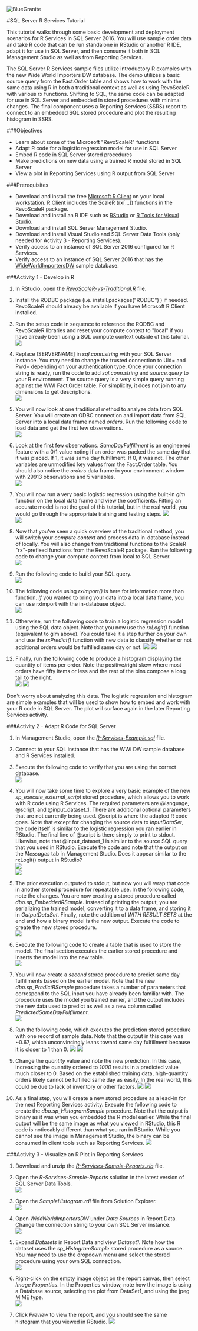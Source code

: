 ![BlueGranite](https://raw.githubusercontent.com/BlueGranite/BlueGranite.github.io/master/assets/images/Blue-Granite-Logo.png)

#SQL Server R Services Tutorial

This tutorial walks through some basic development and deployment scenarios for R Services in SQL Server 2016. You will use sample order data and take R code that can be run standalone in RStudio or another R IDE, adapt it for use in SQL Server, and then consume it both in SQL Management Studio as well as from Reporting Services.  


The SQL Server R Services sample files utilize introductory R examples with the new Wide World Importers DW database. The demo utilizes a basic source query from the Fact.Order table and shows how to work with the same data using R in both a traditional context as well as using RevoScaleR with various rx functions. Shifting to SQL, the same code can be adapted for use in SQL Server and embedded in stored procedures with minimal changes. The final component uses a Reporting Services (SSRS) report to connect to an embedded SQL stored procedure and plot the resulting histogram in SSRS.  

###Objectives
- Learn about some of the Microsoft "RevoScaleR" functions
- Adapt R code for a logistic regression model for use in SQL Server
- Embed R code in SQL Server stored procedures
- Make predictions on new data using a trained R model stored in SQL Server
- View a plot in Reporting Services using R output from SQL Server

###Prerequisites
- Download and install the free [Microsoft R Client](https://msdn.microsoft.com/en-us/microsoft-r/notes/r-client-notes) on your local workstation. 
R Client includes the ScaleR (rx[...]) functions in the RevoScaleR package.
- Download and install an R IDE such as [RStudio](https://www.rstudio.com/products/rstudio/download) 
or [R Tools for Visual Studio](https://www.visualstudio.com/en-us/features/rtvs-vs.aspx).
- Download and install SQL Server Management Studio.
- Download and install Visual Studio and SQL Server Data Tools (only needed for Activity 3 - Reporting Services).
- Verify access to an instance of SQL Server 2016 configured for R Services.
- Verify access to an instance of SQL Server 2016 that has the 
[WideWorldImportersDW](https://github.com/Microsoft/sql-server-samples/tree/master/samples/databases/wide-world-importers) sample database.

###Activity 1 - Develop in R
1. In RStudio, open the *[RevoScaleR-vs-Traditional.R](https://raw.githubusercontent.com/BlueGranite/Microsoft-R-Resources/master/sql-server-r-services/RevoScaleR-vs-Traditional.R)* file.  

2. Install the RODBC package (i.e. install.packages("RODBC") ) if needed. RevoScaleR should already be available if you have Microsoft R Client installed.  

3. Run the setup code in sequence to reference the RODBC and RevoScaleR libraries and reset your compute context to "local" if you have already been using a SQL compute context outside of this tutorial.  
![](https://raw.githubusercontent.com/BlueGranite/Microsoft-R-Resources/master/sql-server-r-services/tutorial-assets/screenshot-r-01.PNG)

4. Replace [SERVERNAME] in *sql.conn.string* with your SQL Server instance. You may need to change the trusted connection to Uid= and Pwd= depending on your authentication type. Once your connection string is ready, run the code to add *sql.conn.string* and *source.query* to your R environment. The source query is a very simple query running against the WWI Fact.Order table. For simplicity, it does not join to any dimensions to get descriptions.  
![](https://raw.githubusercontent.com/BlueGranite/Microsoft-R-Resources/master/sql-server-r-services/tutorial-assets/screenshot-r-02.PNG)

5. You will now look at one traditional method to analyze data from SQL Server. You will create an ODBC connection and import data from SQL Server into a local data frame named *orders*. Run the following code to load data and get the first few observations.  
![](https://raw.githubusercontent.com/BlueGranite/Microsoft-R-Resources/master/sql-server-r-services/tutorial-assets/screenshot-r-03.PNG)

6. Look at the first few observations. *SameDayFulfillment* is an engineered feature with a 0/1 value noting if an order was packed the same day that it was placed. If 1, it was same day fulfillment. If 0, it was not. The other variables are unmodified key values from the Fact.Order table. You should also notice the *orders* data frame in your environment window with 29913 observations and 5 variables.  
![](https://raw.githubusercontent.com/BlueGranite/Microsoft-R-Resources/master/sql-server-r-services/tutorial-assets/screenshot-r-04.PNG)

7. You will now run a very basic logistic regression using the built-in *glm* function on the local data frame and view the coefficients. Fitting an accurate model is not the goal of this tutorial, but in the real world, you would go through the appropriate training and testing steps.
![](https://raw.githubusercontent.com/BlueGranite/Microsoft-R-Resources/master/sql-server-r-services/tutorial-assets/screenshot-r-05.PNG)  
![](https://raw.githubusercontent.com/BlueGranite/Microsoft-R-Resources/master/sql-server-r-services/tutorial-assets/screenshot-r-06.PNG)  

8. Now that you've seen a quick overview of the traditional method, you will switch your *compute context* and process data in-database instead of locally. You will also change from traditional functions to the ScaleR "rx"-prefixed functions from the RevoScaleR package. Run the following code to change your compute context from local to SQL Server.  
![](https://raw.githubusercontent.com/BlueGranite/Microsoft-R-Resources/master/sql-server-r-services/tutorial-assets/screenshot-r-07.PNG)

9. Run the following code to build your SQL query.  
![](https://raw.githubusercontent.com/BlueGranite/Microsoft-R-Resources/master/sql-server-r-services/tutorial-assets/screenshot-r-08.PNG)

10. The following code using *rxImport()* is here for information more than function. *If* you wanted to bring your data into a local data frame, you can use rxImport with the in-database object.  
![](https://raw.githubusercontent.com/BlueGranite/Microsoft-R-Resources/master/sql-server-r-services/tutorial-assets/screenshot-r-09.PNG)

11. Otherwise, run the following code to train a logistic regression model using the SQL data object. Note that you now use the *rxLogit()* function (equivalent to glm above). You could take it a step further on your own and use the *rxPredict()* function with new data to classify whether or not additional orders would be fulfilled same day or not.
![](https://raw.githubusercontent.com/BlueGranite/Microsoft-R-Resources/master/sql-server-r-services/tutorial-assets/screenshot-r-10.PNG)
![](https://raw.githubusercontent.com/BlueGranite/Microsoft-R-Resources/master/sql-server-r-services/tutorial-assets/screenshot-r-11.PNG)

12. Finally, run the following code to produce a histogram displaying the quantity of items per order. Note the positive/right skew where most orders have fifty items or less and the rest of the bins compose a long tail to the right.  
![](https://raw.githubusercontent.com/BlueGranite/Microsoft-R-Resources/master/sql-server-r-services/tutorial-assets/screenshot-r-12.PNG)
![](https://raw.githubusercontent.com/BlueGranite/Microsoft-R-Resources/master/sql-server-r-services/tutorial-assets/screenshot-r-13.PNG)

Don't worry about analyzing this data. The logistic regression and histogram are simple examples that will be used to show how to embed and work with your R code in SQL Server. The plot will surface again in the later Reporting Services activity.

###Activity 2 - Adapt R Code for SQL Server
1. In Management Studio, open the *[R-Services-Example.sql](https://raw.githubusercontent.com/BlueGranite/Microsoft-R-Resources/master/sql-server-r-services/R-Services-Example.sql)* file.  
2. Connect to your SQL instance that has the WWI DW sample database and R Services installed.  
3. Execute the following code to verify that you are using the correct database.  
![](https://raw.githubusercontent.com/BlueGranite/Microsoft-R-Resources/master/sql-server-r-services/tutorial-assets/screenshot-sql-01.PNG)

4. You will now take some time to explore a very basic example of the new *sp_execute_external_script* stored procedure, which allows you to work with R code using R Services. The required parameters are @language, @script, and @input_dataset_1. There are additional optional parameters that are not currently being used. @script is where the adapted R code goes. Note that except for changing the source data to *InputDataSet*, the code itself is similar to the logistic regression you ran earlier in RStudio. The final line of @script is there simply to print to stdout. Likewise, note that @input_dataset_1 is similar to the source SQL query that you used in RStudio. Execute the code and note that the output on the *Messages* tab in Management Studio. Does it appear similar to the rxLogit() output in RStudio?  
![](https://raw.githubusercontent.com/BlueGranite/Microsoft-R-Resources/master/sql-server-r-services/tutorial-assets/screenshot-sql-02.PNG)  
![](https://raw.githubusercontent.com/BlueGranite/Microsoft-R-Resources/master/sql-server-r-services/tutorial-assets/screenshot-sql-03.PNG)

5. The prior execution outputed to stdout, but now you will wrap that code in another stored procedure for repeatable use. In the following code, note the changes. You are now creating a stored procedure called *dbo.sp_EmbeddedRSample*. Instead of printing the output, you are serializing the trained model, converting it to a data frame, and storing it in *OutputDataSet*. Finally, note the addition of *WITH RESULT SETS* at the end and how a binary model is the new output. Execute the code to create the new stored procedure.  
![](https://raw.githubusercontent.com/BlueGranite/Microsoft-R-Resources/master/sql-server-r-services/tutorial-assets/screenshot-sql-04.PNG)

6. Execute the following code to create a table that is used to store the model. The final section executes the earlier stored procedure and inserts the model into the new table.  
![](https://raw.githubusercontent.com/BlueGranite/Microsoft-R-Resources/master/sql-server-r-services/tutorial-assets/screenshot-sql-05.PNG)

7. You will now create a *second* stored procedure to predict same day fulfillments based on the earlier model. Note that the new *dbo.sp_PredictRSample* procedure takes a number of parameters that correspond to the SQL input you have already been familiar with. The procedure uses the model you trained earlier, and the output includes the new data used to predict as well as a new column called *PredictedSameDayFulfillment*.  
![](https://raw.githubusercontent.com/BlueGranite/Microsoft-R-Resources/master/sql-server-r-services/tutorial-assets/screenshot-sql-06.PNG)

8. Run the following code, which executes the prediction stored procedure with one record of sample data. Note that the output in this case was ~0.67, which unconvincingly leans toward same day fulfillment because it is closer to 1 than 0.
![](https://raw.githubusercontent.com/BlueGranite/Microsoft-R-Resources/master/sql-server-r-services/tutorial-assets/screenshot-sql-07.PNG)
![](https://raw.githubusercontent.com/BlueGranite/Microsoft-R-Resources/master/sql-server-r-services/tutorial-assets/screenshot-sql-08.PNG)

9. Change the *quantity* value and note the new prediction. In this case, increasing the quantity ordered to *1000* results in a predicted value much closer to 0. Based on the established training data, high-quantity orders likely cannot be fulfilled same day as easily. In the real world, this could be due to lack of inventory or other factors.
![](https://raw.githubusercontent.com/BlueGranite/Microsoft-R-Resources/master/sql-server-r-services/tutorial-assets/screenshot-sql-10.PNG)
![](https://raw.githubusercontent.com/BlueGranite/Microsoft-R-Resources/master/sql-server-r-services/tutorial-assets/screenshot-sql-11.PNG)

10. As a final step, you will create a new stored procedure as a lead-in for the next Reporting Services activity. Execute the following code to create the *dbo.sp_HistogramSample* procedure. Note that the output is binary as it was when you embedded the R model earlier. While the final output will be the same image as what you viewed in RStudio, this R code is noticeably different than what you ran in RStudio. While you cannot see the image in Management Studio, the binary can be consumed in client tools such as Reporting Services.
![](https://raw.githubusercontent.com/BlueGranite/Microsoft-R-Resources/master/sql-server-r-services/tutorial-assets/screenshot-sql-12.PNG)

###Activity 3 - Visualize an R Plot in Reporting Services
1. Download and unzip the *[R-Services-Sample-Reports.zip](https://github.com/BlueGranite/Microsoft-R-Resources/raw/master/sql-server-r-services/R-Services-Sample-Reports.zip)* file. 
2. Open the *R-Services-Sample-Reports* solution in the latest version of SQL Server Data Tools.  
![](https://raw.githubusercontent.com/BlueGranite/Microsoft-R-Resources/master/sql-server-r-services/tutorial-assets/screenshot-ssrs-01.PNG)

3. Open the *SampleHistogram.rdl* file from Solution Explorer.  
![](https://raw.githubusercontent.com/BlueGranite/Microsoft-R-Resources/master/sql-server-r-services/tutorial-assets/screenshot-ssrs-02.PNG)

4. Open *WideWorldImportersDW* under *Data Sources* in Report Data. Change the connection string to your own SQL Server instance.  
![](https://raw.githubusercontent.com/BlueGranite/Microsoft-R-Resources/master/sql-server-r-services/tutorial-assets/screenshot-ssrs-03.PNG)

5. Expand *Datasets* in Report Data and view *Dataset1*. Note how the dataset uses the *sp_HistogramSample* stored procedure as a source. You may need to use the dropdown menu and select the stored procedure using your own SQL connection.  
![](https://raw.githubusercontent.com/BlueGranite/Microsoft-R-Resources/master/sql-server-r-services/tutorial-assets/screenshot-ssrs-04.PNG)

6. Right-click on the empty image object on the report canvas, then select *Image Properties*. In the Properties window, note how the image is using a Database source, selecting the plot from DataSet1, and using the jpeg MIME type.  
![](https://raw.githubusercontent.com/BlueGranite/Microsoft-R-Resources/master/sql-server-r-services/tutorial-assets/screenshot-ssrs-05.PNG)

7. Click *Preview* to view the report, and you should see the same histogram that you viewed in RStudio.
![](https://raw.githubusercontent.com/BlueGranite/Microsoft-R-Resources/master/sql-server-r-services/tutorial-assets/screenshot-ssrs-06.PNG)
